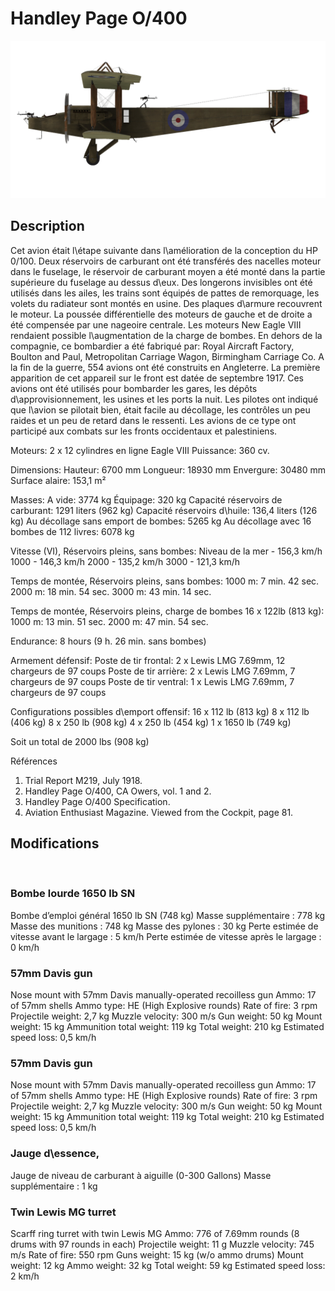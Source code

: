 # Handley Page O/400

![handleypage400](../images/handleypage400.png)

## Description

Cet avion était l\étape suivante dans l\amélioration de la conception du HP 0/100. Deux réservoirs de carburant ont été transférés des nacelles moteur dans le fuselage, le réservoir de carburant moyen a été monté dans la partie supérieure du fuselage au dessus d\eux. Des longerons invisibles ont été utilisés dans les ailes, les trains sont équipés de pattes de remorquage, les volets du radiateur sont montés en usine. Des plaques d\armure recouvrent le moteur. La poussée différentielle des moteurs de gauche et de droite a été compensée par une nageoire centrale. Les moteurs New Eagle VIII rendaient possible l\augmentation de la charge de bombes. En dehors de la compagnie, ce bombardier a été fabriqué par: Royal Aircraft Factory, Boulton and Paul, Metropolitan Carriage Wagon, Birmingham Carriage Co. A la fin de la guerre, 554 avions ont été construits en Angleterre.
La première apparition de cet appareil sur le front est datée de septembre 1917. Ces avions ont été utilisés pour bombarder les gares, les dépôts d\approvisionnement, les usines et les ports la nuit. Les pilotes ont indiqué que l\avion se pilotait bien, était facile au décollage, les contrôles un peu raides et un peu de retard dans le ressenti.
Les avions de ce type ont participé aux combats sur les fronts occidentaux et palestiniens.


Moteurs: 2 x 12 cylindres en ligne Eagle VIII
Puissance: 360 cv.

Dimensions:
Hauteur: 6700 mm
Longueur: 18930 mm
Envergure: 30480 mm
Surface alaire: 153,1 m²

Masses:
A vide: 3774 kg 
Équipage: 320 kg
Capacité réservoirs de carburant: 1291 liters (962 kg)
Capacité réservoirs d\huile: 136,4 liters (126 kg)
Au décollage sans emport de bombes: 5265 kg
Au décollage avec 16 bombes de 112 livres: 6078 kg

Vitesse (VI), Réservoirs pleins, sans bombes:
Niveau de la mer - 156,3 km/h
1000 - 146,3 km/h
2000 - 135,2 km/h
3000 - 121,3 km/h

Temps de montée, Réservoirs pleins, sans bombes:
1000 m: 7 min. 42 sec.
2000 m: 18 min. 54 sec.
3000 m: 43 min. 14 sec.

Temps de montée, Réservoirs pleins, charge de bombes 16 x 122lb (813 kg):
1000 m: 13 min. 51 sec.
2000 m: 47 min. 54 sec.

Endurance: 8 hours (9 h. 26 min. sans bombes)

Armement défensif:
Poste de tir frontal: 2 х Lewis LMG 7.69mm, 12 chargeurs de 97 coups
Poste de tir arrière: 2 х Lewis LMG 7.69mm, 7 chargeurs de 97 coups
Poste de tir ventral: 1 х Lewis LMG 7.69mm, 7 chargeurs de 97 coups

Configurations possibles d\emport offensif:
16 x 112 lb (813 kg)
8 x 112 lb (406 kg)
8 x 250 lb (908 kg)
4 x 250 lb (454 kg)
1 x 1650 lb (749 kg)

Soit un total de 2000 lbs (908 kg)

Références
1) Trial Report M219, July 1918.
2) Handley Page O/400, CA Owers, vol. 1 and 2.
3) Handley Page O/400 Specification.
4) Aviation Enthusiast Magazine. Viewed from the Cockpit, page 81.

## Modifications
﻿


### Bombe lourde 1650 lb SN

Bombe d’emploi général 1650 lb SN (748 kg)
Masse supplémentaire : 778 kg
Masse des munitions : 748 kg
Masse des pylones : 30 kg
Perte estimée de vitesse avant le largage : 5 km/h
Perte estimée de vitesse après le largage : 0 km/h﻿

### 57mm Davis gun

Nose mount with 57mm Davis manually-operated recoilless gun
Ammo: 17 of 57mm shells
Ammo type: HE (High Explosive rounds)
Rate of fire: 3 rpm
Projectile weight: 2,7 kg
Muzzle velocity: 300 m/s
Gun weight: 50 kg
Mount weight: 15 kg
Ammunition total weight: 119 kg
Total weight: 210 kg
Estimated speed loss: 0,5 km/h﻿

### 57mm Davis gun

Nose mount with 57mm Davis manually-operated recoilless gun
Ammo: 17 of 57mm shells
Ammo type: HE (High Explosive rounds)
Rate of fire: 3 rpm
Projectile weight: 2,7 kg
Muzzle velocity: 300 m/s
Gun weight: 50 kg
Mount weight: 15 kg
Ammunition total weight: 119 kg
Total weight: 210 kg
Estimated speed loss: 0,5 km/h﻿

### Jauge d\essence,

Jauge de niveau de carburant à aiguille (0-300 Gallons)
Masse supplémentaire : 1 kg
﻿

### Twin Lewis MG turret

Scarff ring turret with twin Lewis MG
Ammo: 776 of 7.69mm rounds (8 drums with 97 rounds in each)
Projectile weight: 11 g
Muzzle velocity: 745 m/s
Rate of fire: 550 rpm
Guns weight: 15 kg (w/o ammo drums)
Mount weight: 12 kg
Ammo weight: 32 kg
Total weight: 59 kg
Estimated speed loss: 2 km/h